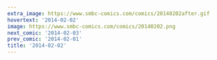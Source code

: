 ```yaml
---
extra_image: https://www.smbc-comics.com/comics/20140202after.gif
hovertext: '2014-02-02'
image: https://www.smbc-comics.com/comics/20140202.png
next_comic: '2014-02-03'
prev_comic: '2014-02-01'
title: '2014-02-02'
---
```


